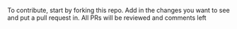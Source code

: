 To contribute, start by forking this repo. Add in the changes you want to see and put a pull request in. 
All PRs will be reviewed and comments left
